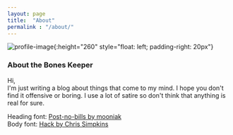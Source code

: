 ```yaml
---
layout: page
title:  "About"
permalink : "/about/"
---
```


![profile-image](../images/AUTO.jpg){:height="260" style="float: left; padding-right: 20px"}


<h3>About the Bones Keeper</h3>

Hi,<br>
I'm just writing a blog about things that come to my mind. I hope you don't find it offensive or boring. I use a lot of satire so don't think that anything is real for sure.

Heading font: [Post-no-bills by mooniak](https://github.com/mooniak/post-no-bills-font)<br>
Body font: [Hack by Chris Simpkins](https://github.com/chrissimpkins/Hack)


